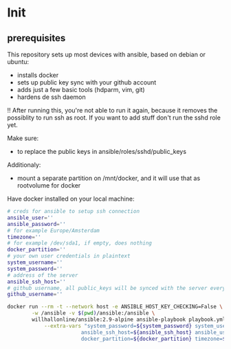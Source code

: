 # Init

## prerequisites


This repository sets up most devices with ansible, based on debian or ubuntu:
* installs docker
* sets up public key sync with your github account
* adds just a few basic tools (hdparm, vim, git)
* hardens de ssh daemon

!! After running this, you're not able to run it again, because it removes the possiblity to run ssh as root.
   If you want to add stuff don't run the sshd role yet.

Make sure:
- to replace the public keys in ansible/roles/sshd/public_keys

Additionaly:
- mount a separate partition on /mnt/docker, and it will use that as rootvolume for docker


Have docker installed on your local machine:

``` bash
# creds for ansible to setup ssh connection
ansible_user=''
ansible_password=''
# for example Europe/Amsterdam
timezone=''
# for example /dev/sda1, if empty, does nothing
docker_partition=''
# your own user credentials in plaintext
system_username=''
system_password=''
# address of the server
ansible_ssh_host=''
# github username, all public_keys will be synced with the server every hour
github_username=''

docker run --rm -t --network host -e ANSIBLE_HOST_KEY_CHECKING=False \
        -w /ansible -v $(pwd)/ansible:/ansible \
        willhallonline/ansible:2.9-alpine ansible-playbook playbook.yml \
            --extra-vars "system_password=${system_password} system_username=${system_username} ansible_password=${ansible_password} \
                        ansible_ssh_host=${ansible_ssh_host} ansible_user=${ansible_user} github_username=${github_username} \
                        docker_partition=${docker_partition} timezone=${timezone}"
```